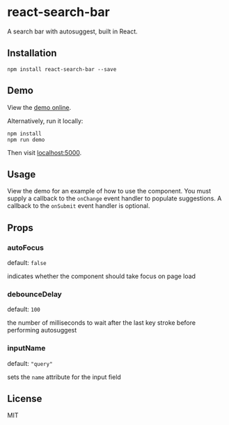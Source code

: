 # react-search-bar

A search bar with autosuggest, built in React.

## Installation

```
npm install react-search-bar --save
```

## Demo

View the [demo online](https://vakhtang.github.io/react-search-bar).

Alternatively, run it locally:

```
npm install
npm run demo
```

Then visit [localhost:5000](http://localhost:5000).

## Usage

View the demo for an example of how to use the component. You must supply a
callback to the `onChange` event handler to populate suggestions. A callback
to the `onSubmit` event handler is optional.

## Props

### autoFocus

default: `false`

indicates whether the component should take focus on
page load

### debounceDelay

default: `100`

the number of milliseconds to wait after the last key
stroke before performing autosuggest

### inputName

default: `"query"`

sets the `name` attribute for the input field

## License

MIT
